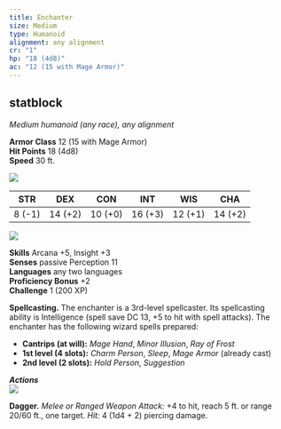 ```yaml
---
title: Enchanter
size: Medium
type: Humanoid
alignment: any alignment
cr: "1"
hp: "18 (4d8)"
ac: "12 (15 with Mage Armor)"
---
```


## statblock
_Medium humanoid (any race), any alignment_

**Armor Class** 12 (15 with Mage Armor)  
**Hit Points** 18 (4d8)  
**Speed** 30 ft.

![](https://www.dndbeyond.com/file-attachments/0/579/stat-block-header-bar.svg)

|STR|DEX|CON|INT|WIS|CHA|
|---|---|---|---|---|---|
|8 (-1)|14 (+2)|10 (+0)|16 (+3)|12 (+1)|14 (+2)|

![](https://www.dndbeyond.com/file-attachments/0/579/stat-block-header-bar.svg)

**Skills** Arcana +5, Insight +3  
**Senses** passive Perception 11  
**Languages** any two languages  
**Proficiency Bonus** +2  
**Challenge** 1 (200 XP)

**Spellcasting.** The enchanter is a 3rd-level spellcaster. Its spellcasting ability is Intelligence (spell save DC 13, +5 to hit with spell attacks). The enchanter has the following wizard spells prepared:  

- **Cantrips (at will):** _Mage Hand_, _Minor Illusion_, _Ray of Frost_  
- **1st level (4 slots):** _Charm Person_, _Sleep_, _Mage Armor_ (already cast)  
- **2nd level (2 slots):** _Hold Person_, _Suggestion_  

_**Actions**_  
![](https://www.dndbeyond.com/file-attachments/0/579/stat-block-header-bar.svg)

**Dagger.** _Melee or Ranged Weapon Attack:_ +4 to hit, reach 5 ft. or range 20/60 ft., one target. _Hit:_ 4 (1d4 + 2) piercing damage.
